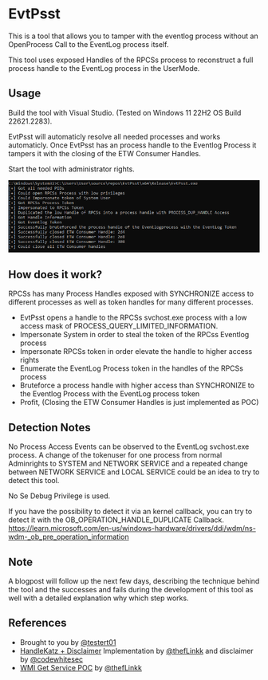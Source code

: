 # EvtPsst

This is a tool that allows you to tamper with the eventlog process without an OpenProcess Call to the EventLog process itself.

This tool uses exposed Handles of the RPCSs process to reconstruct a full process handle to the EventLog process in the UserMode.

## Usage

Build the tool with Visual Studio. (Tested on Windows 11 22H2 OS Build 22621.2283).

EvtPsst will automaticly resolve all needed processes and works automaticly.
Once EvtPsst has an process handle to the Eventlog Process it tampers it with the closing of the ETW Consumer Handles.

Start the tool with administrator rights.


![EvtPsst](EvtPsst.png)

## How does it work?

RPCSs has many Process Handles exposed with SYNCHRONIZE access to different processes as well as token handles for many different processes.

- EvtPsst opens a handle to the RPCSs svchost.exe process with a low access mask of PROCESS_QUERY_LIMITED_INFORMATION.
- Impersonate System in order to steal the token of the RPCss Eventlog process
- Impersonate RPCSs token in order elevate the handle to higher access rights
- Enumerate the EventLog Process token in the handles of the RPCSs process
- Bruteforce a process handle with higher access than SYNCHRONIZE to the Eventlog Process with the EventLog process token
- Profit, (Closing the ETW Consumer Handles is just implemented as POC)


## Detection Notes

No Process Access Events can be observed to the EventLog svchost.exe process.
A change of the tokenuser for one process from normal Adminrights to SYSTEM and NETWORK SERVICE and a repeated change between NETWORK SERVICE and LOCAL SERVICE could be an idea to try to detect this tool.

No Se Debug Privilege is used.

If you have the possibility to detect it via an kernel callback, you can try to detect it with the OB_OPERATION_HANDLE_DUPLICATE Callback.
https://learn.microsoft.com/en-us/windows-hardware/drivers/ddi/wdm/ns-wdm-_ob_pre_operation_information

## Note

A blogpost will follow up the next few days, describing the technique behind the tool and the successes and fails during the development of this tool as well with a detailed explanation why which step works.


## References
* Brought to you by [@testert01](https://twitter.com/testert01)
* [HandleKatz + Disclaimer](https://github.com/codewhitesec/HandleKatz) Implementation by [@thefLinkk](https://twitter.com/thefLinkk) and disclaimer by [@codewhitesec](https://twitter.com/codewhitesec)
* [WMI Get Service POC](https://github.com/thefLink/C-To-Shellcode-Examples/tree/master/WMI_get_pid_service_evt) by [@thefLinkk](https://twitter.com/thefLinkk)
